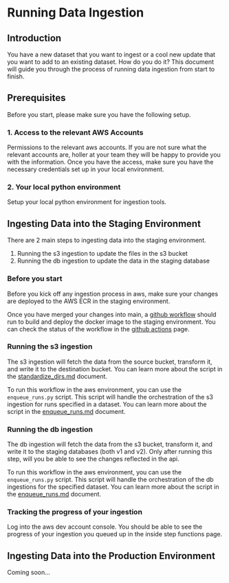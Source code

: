 # Running Data Ingestion

## Introduction
You have a new dataset that you want to ingest or a cool new update that you want to add to an existing dataset. How do you do it? This document will guide you through the process of running data ingestion from start to finish.

## Prerequisites
Before you start, please make sure you have the following setup.

### 1. Access to the relevant AWS Accounts
Permissions to the relevant aws accounts. If you are not sure what the relevant accounts are, holler at your team they will be happy to provide you with the information.
Once you have the access, make sure you have the necessary credentials set up in your local environment.
### 2. Your local python environment
Setup your local python environment for ingestion tools.

<!-- TODO: Add instructions on how to setup your local python environment. -->

## Ingesting Data into the Staging Environment

There are 2 main steps to ingesting data into the staging environment.

1. Running the s3 ingestion to update the files in the s3 bucket
2. Running the db ingestion to update the data in the staging database

### Before you start

Before you kick off any ingestion process in aws, make sure your changes are deployed to the AWS ECR in the staging environment.

Once you have merged your changes into main, a [github workflow](https://github.com/chanzuckerberg/cryoet-data-portal-backend/blob/6b82b3c7948af05b5edc17eb4a42b4984999d53a/.github/workflows/push-ingestor-build.yaml) should run to build and deploy the docker image to the staging environment. You can check the status of the workflow in the [github actions](https://github.com/chanzuckerberg/cryoet-data-portal-backend/actions/workflows/push-ingestor-build.yaml) page.

<!-- TODO: Add instructions on how to deploy the changes to the staging environment. -->

### Running the s3 ingestion

The s3 ingestion will fetch the data from the source bucket, transform it, and write it to the destination bucket. You can learn more about the script in the [standardize_dirs.md](standardize_dirs.md) document.

To run this workflow in the aws environment, you can use the `enqueue_runs.py` script. This script will handle the orchestration of the s3 ingestion for runs specified in a dataset. You can learn more about the script in the [enqueue_runs.md](enqueue_runs.md#file-ingestion-queue-subcommand) document.


### Running the db ingestion

The db ingestion will fetch the data from the s3 bucket, transform it, and write it to the staging databases (both v1 and v2). Only after running this step, will you be able to see the changes reflected in the api.

To run this workflow in the aws environment, you can use the `enqueue_runs.py` script. This script will handle the orchestration of the db ingestions for the specified dataset. You can learn more about the script in the [enqueue_runs.md](enqueue_runs.md#database-ingestion-db-import-subcommand) document.


### Tracking the progress of your ingestion

Log into the aws dev account console. You should be able to see the progress of your ingestion you queued up in the inside step functions page.



## Ingesting Data into the Production Environment

Coming soon...
